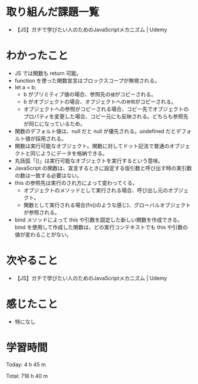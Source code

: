# 取り組んだ課題一覧
- 【JS】ガチで学びたい人のためのJavaScriptメカニズム | Udemy

# わかったこと
- JS では関数も return 可能。
- function を使った関数宣言はブロックスコープが無視される。
- let a = b;
  - b がプリミティブ値の場合、参照先の`値`がコピーされる。
  - b がオブジェクトの場合、オブジェクトへの`参照`がコピーされる。
  - オブジェクトへの参照がコピーされる場合、コピー先でオブジェクトのプロパティを変更した場合、コピー元にも反映される。どちらも参照先が同じになっているため。
- 関数のデフォルト値は、null だと null が優先される。undefined だとデフォルト値が採用される。
- 関数は実行可能なオブジェクト。関数に対してドット記法で普通のオブジェクトと同じようにデータを格納できる。
- 丸括弧「()」は実行可能なオブジェクトを実行するという意味。
- JavaScript の関数は、宣言するときに設定する仮引数と呼び出す時の実引数の数は一致する必要はない。
- this の参照先は実行のされ方によって変わってくる。
  - オブジェクトのメソッドとして実行される場合、呼び出し元のオブジェクト。
  - 関数として実行される場合(fn()のような感じ)、グローバルオブジェクトが参照される。
- bind メソッドによって this や引数を固定した新しい関数を作成できる。bind を使用して作成した関数は、どの実行コンテキストでも this や引数の値が変わることがない。

# 次やること
- 【JS】ガチで学びたい人のためのJavaScriptメカニズム | Udemy

# 感じたこと
- 特になし

# 学習時間
Today: 4 h 45 m

Total: 718 h 40 m
